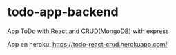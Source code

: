 # todo-app-backend
App ToDo with React and CRUD(MongoDB) with express

App en heroku:
https://todo-react-crud.herokuapp.com/
